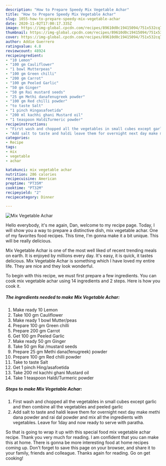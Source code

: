 ```yaml
---
description: "How to Prepare Speedy Mix Vegetable Achar"
title: "How to Prepare Speedy Mix Vegetable Achar"
slug: 1055-how-to-prepare-speedy-mix-vegetable-achar
date: 2020-11-02T17:00:17.335Z
image: https://img-global.cpcdn.com/recipes/89610d0c19415094/751x532cq70/mix-vegetable-achar-recipe-main-photo.jpg
thumbnail: https://img-global.cpcdn.com/recipes/89610d0c19415094/751x532cq70/mix-vegetable-achar-recipe-main-photo.jpg
cover: https://img-global.cpcdn.com/recipes/89610d0c19415094/751x532cq70/mix-vegetable-achar-recipe-main-photo.jpg
author: Addie Guerrero
ratingvalue: 4.8
reviewcount: 48924
recipeingredient:
- "10 Lemon"
- "100 gm Cauliflower"
- "1 bowl Mutterpeas"
- "100 gm Green chilli"
- "200 gm Carrot"
- "100 gm Peeled Garlic"
- "50 gm Ginger"
- "50 gm Rai mustard seeds"
- "25 gm Methi danafenugreek powder"
- "100 gm Red chilli powder"
- "to taste Salt"
- "1 pinch Hingasafoetida"
- "200 ml kachhi ghani Mustard oil"
- "1 teaspoon HaldiTurmeric powder"
recipeinstructions:
- "First wash and chopped all the vegetables in small cubes except garlic and then combine all the vegetables and peeled garlic"
- "Add salt to taste and haldi leave them for overnight next day make methi dana powder and rai dal powder and mix all the ingredients with vegetables. Leave for 1day and now ready to serve with paratha."
categories:
- Recipe
tags:
- mix
- vegetable
- achar

katakunci: mix vegetable achar 
nutrition: 286 calories
recipecuisine: American
preptime: "PT35M"
cooktime: "PT32M"
recipeyield: "2"
recipecategory: Dinner

---
```



![Mix Vegetable Achar](https://img-global.cpcdn.com/recipes/89610d0c19415094/751x532cq70/mix-vegetable-achar-recipe-main-photo.jpg)

Hello everybody, it's me again, Dan, welcome to my recipe page. Today, I will show you a way to prepare a distinctive dish, mix vegetable achar. One of my favorites food recipes. This time, I'm gonna make it a bit unique. This will be really delicious.



Mix Vegetable Achar is one of the most well liked of recent trending meals on earth. It is enjoyed by millions every day. It's easy, it is quick, it tastes delicious. Mix Vegetable Achar is something which I have loved my entire life. They are nice and they look wonderful.


To begin with this recipe, we must first prepare a few ingredients. You can cook mix vegetable achar using 14 ingredients and 2 steps. Here is how you cook it.

<!--inarticleads1-->

##### The ingredients needed to make Mix Vegetable Achar:

1. Make ready 10 Lemon
1. Take 100 gm Cauliflower
1. Make ready 1 bowl Mutter/peas
1. Prepare 100 gm Green chilli
1. Prepare 200 gm Carrot
1. Get 100 gm Peeled Garlic
1. Make ready 50 gm Ginger
1. Take 50 gm Rai /mustard seeds
1. Prepare 25 gm Methi dana(fenugreek) powder
1. Prepare 100 gm Red chilli powder
1. Take to taste Salt
1. Get 1 pinch Hing/asafoetida
1. Take 200 ml kachhi ghani Mustard oil
1. Take 1 teaspoon Haldi/Turmeric powder




<!--inarticleads2-->

##### Steps to make Mix Vegetable Achar:

1. First wash and chopped all the vegetables in small cubes except garlic and then combine all the vegetables and peeled garlic
1. Add salt to taste and haldi leave them for overnight next day make methi dana powder and rai dal powder and mix all the ingredients with vegetables. Leave for 1day and now ready to serve with paratha.




So that is going to wrap it up with this special food mix vegetable achar recipe. Thank you very much for reading. I am confident that you can make this at home. There is gonna be more interesting food at home recipes coming up. Don't forget to save this page on your browser, and share it to your family, friends and colleague. Thanks again for reading. Go on get cooking!
